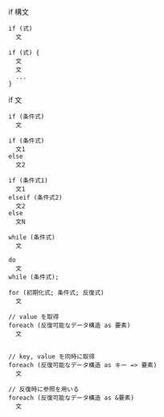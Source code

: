 if 構文
```
if (式)
  文
```

```
if (式) {
  文
  文
  ...
}
```

if 文
```
if (条件式)
  文
```

```
if (条件式)
  文1
else
  文2
```

```
if (条件式1)
  文1
elseif (条件式2)
  文2
else
  文N
```

```
while (条件式)
  文
```

```
do
  文
while (条件式);
```

```
for (初期化式; 条件式; 反復式)
  文
```

```
// value を取得
foreach (反復可能なデータ構造 as 要素)
  文


// key, value を同時に取得
foreach (反復可能なデータ構造 as キー => 要素)
  文

// 反復時に参照を用いる
foreach (反復可能なデータ構造 as &要素)
  文
```
